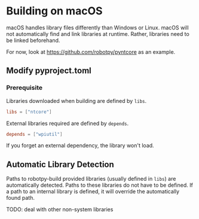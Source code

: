 Building on macOS
=================

macOS handles library files differently than Windows or Linux. macOS will not
automatically find and link libraries at runtime. Rather, libraries need to be
linked beforehand.

For now, look at https://github.com/robotpy/pyntcore as an example.

Modify pyproject.toml
---------------------

### Prerequisite

Libraries downloaded when building are defined by `libs`.
```toml
libs = ["ntcore"]
```

External libraries required are defined by `depends`.
```toml
depends = ["wpiutil"]
```

If you forget an external dependency, the library won't load.

Automatic Library Detection
---------------------------

Paths to robotpy-build provided libraries (usually defined in `libs`) are automatically
detected. Paths to these libraries do not have to be defined. If a path to
an internal library is defined, it will override the automatically found path.

TODO: deal with other non-system libraries

